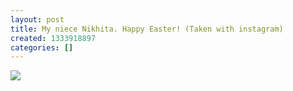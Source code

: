 ```yaml
---
layout: post
title: My niece Nikhita. Happy Easter! (Taken with instagram)
created: 1333918897
categories: []
---
```

<img src="http://29.media.tumblr.com/tumblr_m26iepoka01rsr8w3o1_500.jpg"/><br/><br/>
